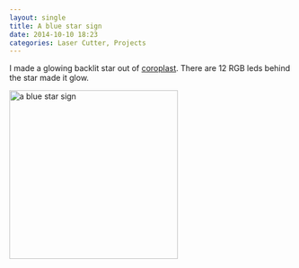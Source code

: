```yaml
---
layout: single
title: A blue star sign
date: 2014-10-10 18:23
categories: Laser Cutter, Projects
---
```

I made a glowing backlit star out of <a href="http://en.wikipedia.org/wiki/Coroplast">coroplast</a>. There are 12 RGB leds behind the star made it glow.

<a href="/public/uploads/2014/10/bluestar_sign.jpg"><img class="alignnone size-medium wp-image-4025" src="/public/uploads/2014/10/bluestar_sign-300x300.jpg" alt="a blue star sign" width="300" height="300" /></a>
